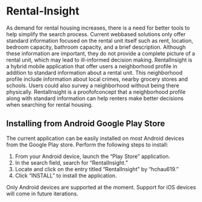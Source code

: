 <h1> Rental-Insight</h1>  
  As demand for rental housing increases, there is a need for better tools to help simplify the search 
process. Current web­based solutions only offer standard information focused on the rental unit itself such 
as rent, location, bedroom capacity, bathroom capacity, and a brief description. Although these 
information are important, they do not provide a complete picture of a rental unit, which may lead to 
ill-informed decision making. Rental­Insight is a hybrid mobile application that offer users a 
neighborhood profile in addition to standard information about a rental unit. This neighborhood profile 
include information about local crimes, nearby grocery stores and schools. Users could also survey a 
neighborhood without being there physically. Rental­Insight is a proof­of­concept that a neighborhood 
profile along with standard information can help renters make better decisions when searching for rental 
housing.

<h2>Installing from Android Google Play Store </h2>

The current application can be easily installed on most Android devices from the Google Play 
store.  Perform the following steps to install: 

1. From your Android device, launch the “Play Store” application. 
2. In the search field, search for “RentalInsight.” 
3. Locate and click on the entry titled “RentalInsight” by “hchau619.” 
4. Click “INSTALL” to install the application. 

Only Android devices are supported at the moment. Support for iOS devices will come in future iterations. 


